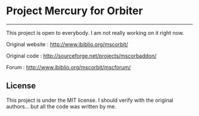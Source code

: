 # Project Mercury for Orbiter
---
This project is open to everybody. I am not really working on it right now.

Original website : http://www.ibiblio.org/mscorbit/

Original code : http://sourceforge.net/projects/mscorbaddon/

Forum : http://www.ibiblio.org/mscorbit/mscforum/

## License
This project is under the MIT license. I should verify with the original authors... but all the code was written by me.
